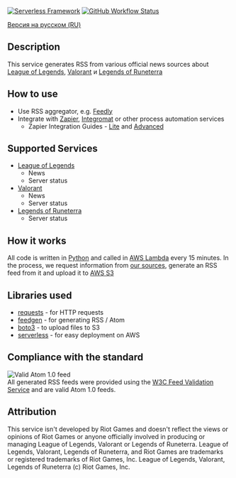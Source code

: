 [![Serverless Framework](https://img.shields.io/badge/-serverless%20%E2%9A%A1-%23000)](http://www.serverless.com) 
[![GitHub Workflow Status](https://img.shields.io/github/workflow/status/Antosik/lol-rss/Python%20checks)](https://github.com/Antosik/lol-rss/actions)


[Версия на русском (RU)](https://github.com/Antosik/lol-rss/blob/master/README-ru.md)

## Description

This service generates RSS from various official news sources about [League of Legends](https://leagueoflegends.com/), [Valorant](https://playvalorant.com/) и [Legends of Runeterra](https://playruneterra.com/)

## How to use

-   Use RSS aggregator, e.g. [Feedly](https://feedly.com/)
-   Integrate with [Zapier](https://zapier.com/), [Integromat](https://www.integromat.com/) or other process automation services
    -   Zapier Integration Guides - [Lite](https://github.com/Antosik/lol-rss/wiki/Zapier) and [Advanced](https://github.com/Antosik/lol-rss/wiki/Zapier-%5BAdvanced%5D)

## Supported Services

-   [League of Legends](https://github.com/Antosik/lol-rss/wiki/League-of-Legends)
    -   News
    -   Server status
-   [Valorant](https://github.com/Antosik/lol-rss/wiki/Valorant)
    -   News
    -   Server status
-   [Legends of Runeterra](https://github.com/Antosik/lol-rss/wiki/Legends-of-Runeterra)
    -   Server status

## How it works

All code is written in [Python](https://www.python.org/) and called in [AWS Lambda](https://aws.amazon.com/ru/lambda/) every 15 minutes.
In the process, we request information from [our sources](#Supported-Services), generate an RSS feed from it and upload it to [AWS S3](https://aws.amazon.com/ru/s3/)

## Libraries used

-   [requests](https://github.com/psf/requests/) - for HTTP requests
-   [feedgen](https://github.com/lkiesow/python-feedgen) - for generating RSS / Atom
-   [boto3](https://github.com/boto/boto3) - to upload files to S3
-   [serverless](https://serverless.com/) - for easy deployment on AWS

## Compliance with the standard

![Valid Atom 1.0 feed](https://validator.w3.org/feed/images/valid-atom.png)  
All generated RSS feeds were provided using the [W3C Feed Validation Service](https://validator.w3.org/feed/) and are valid Atom 1.0 feeds.

## Attribution

This service isn't developed by Riot Games and doesn't reflect the views or opinions of Riot Games or anyone officially involved in producing or managing League of Legends, Valorant or Legends of Runeterra. League of Legends, Valorant, Legends of Runeterra, and Riot Games are trademarks or registered trademarks of Riot Games, Inc. League of Legends, Valorant, Legends of Runeterra (c) Riot Games, Inc.
